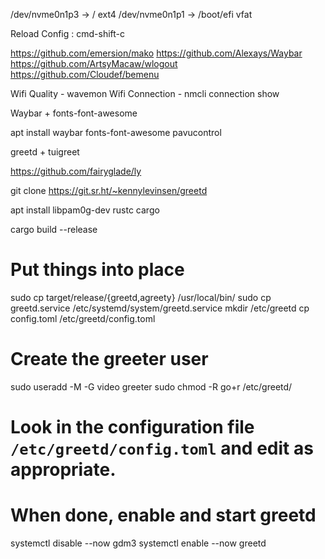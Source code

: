 /dev/nvme0n1p3 -> /          ext4
/dev/nvme0n1p1 -> /boot/efi  vfat



Reload Config : cmd-shift-c

https://github.com/emersion/mako
https://github.com/Alexays/Waybar
https://github.com/ArtsyMacaw/wlogout
https://github.com/Cloudef/bemenu

Wifi Quality - wavemon
Wifi Connection - nmcli connection show


Waybar + fonts-font-awesome

apt install waybar fonts-font-awesome pavucontrol


greetd + tuigreet

https://github.com/fairyglade/ly

git clone https://git.sr.ht/~kennylevinsen/greetd


apt install libpam0g-dev rustc cargo

cargo build --release

# Put things into place
sudo cp target/release/{greetd,agreety} /usr/local/bin/
sudo cp greetd.service /etc/systemd/system/greetd.service
mkdir /etc/greetd
cp config.toml /etc/greetd/config.toml

# Create the greeter user
sudo useradd -M -G video greeter
sudo chmod -R go+r /etc/greetd/

# Look in the configuration file `/etc/greetd/config.toml` and edit as appropriate.
# When done, enable and start greetd
systemctl disable --now gdm3
systemctl enable --now greetd
